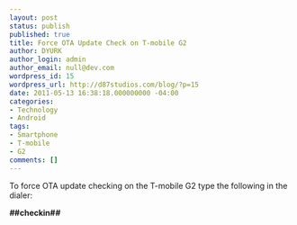 ```yaml
---
layout: post
status: publish
published: true
title: Force OTA Update Check on T-mobile G2
author: DYURK
author_login: admin
author_email: null@dev.com
wordpress_id: 15
wordpress_url: http://d87studios.com/blog/?p=15
date: 2011-05-13 16:38:18.000000000 -04:00
categories:
- Technology
- Android
tags:
- Smartphone
- T-mobile
- G2
comments: []
---
```

To force OTA update checking on the T-mobile G2 type the following in the dialer:

<strong>*#*#checkin#*#*</strong>
